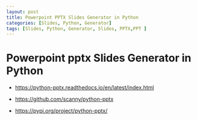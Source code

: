 ```yaml
---
layout: post
title: Powerpoint PPTX Slides Generator in Python 
categories: [Slides, Python, Generator]
tags: [Slides, Python, Generator, Slides, PPTX,PPT ]
---
```


#  Powerpoint pptx Slides Generator in Python 

- <https://python-pptx.readthedocs.io/en/latest/index.html>

- <https://github.com/scanny/python-pptx>

- <https://pypi.org/project/python-pptx/>

